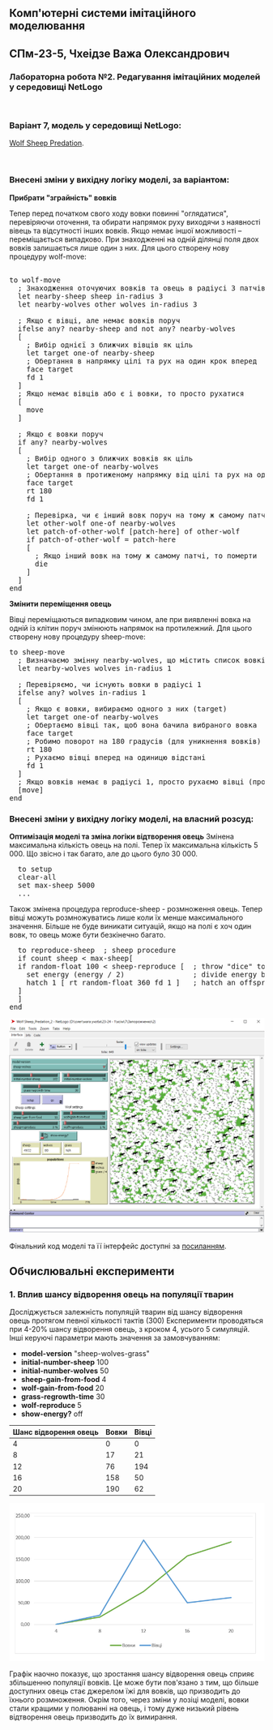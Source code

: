 ## Комп'ютерні системи імітаційного моделювання
## СПм-23-5, **Чхеідзе Важа Олександрович**
### Лабораторна робота №**2**. Редагування імітаційних моделей у середовищі NetLogo

<br>

### Варіант 7, модель у середовищі NetLogo:
[Wolf Sheep Predation](http://www.netlogoweb.org/launch#http://www.netlogoweb.org/assets/modelslib/Sample%20Models/Biology/Wolf%20Sheep%20Predation.nlogo).

<br>

### Внесені зміни у вихідну логіку моделі, за варіантом:

**Прибрати "зграйність" вовків**

Тепер перед початком свого ходу вовки повинні "оглядатися", перевіряючи оточення, та обирати напрямок руху виходячи з наявності вівець та відсутності інших вовків. Якщо немає іншої можливості – переміщається випадково. При знаходженні на одній ділянці поля двох вовків залишається лише один з них. Для цього створену нову процедуру wolf-move:
<pre> 
to wolf-move
  ; Знаходження оточуючих вовків та овець в радіусі 3 патчів
  let nearby-sheep sheep in-radius 3
  let nearby-wolves other wolves in-radius 3

  ; Якщо є вівці, але немає вовків поруч
  ifelse any? nearby-sheep and not any? nearby-wolves
  [
    ; Вибір однієї з ближчих вівців як ціль
    let target one-of nearby-sheep
    ; Обертання в напрямку цілі та рух на один крок вперед
    face target
    fd 1
  ] 
  ; Якщо немає вівців або є і вовки, то просто рухатися
  [
    move
  ]
  
  ; Якщо є вовки поруч
  if any? nearby-wolves 
  [
    ; Вибір одного з ближчих вовків як ціль
    let target one-of nearby-wolves
    ; Обертання в протиженому напрямку від цілі та рух на один крок вперед
    face target
    rt 180 
    fd 1
    
    ; Перевірка, чи є інший вовк поруч на тому ж самому патчі
    let other-wolf one-of nearby-wolves
    let patch-of-other-wolf [patch-here] of other-wolf
    if patch-of-other-wolf = patch-here
    [ 
      ; Якщо інший вовк на тому ж самому патчі, то померти
      die 
    ]
  ]
end
</pre>

**Змінити переміщення овець**

Вівці переміщаються випадковим чином, але при виявленні вовка на одній із клітин поруч змінюють напрямок на протилежний.  Для цього створену нову процедуру sheep-move:
<pre>
to sheep-move
  ; Визначаємо змінну nearby-wolves, що містить список вовків в радіусі 1 одиниці від вівці
  let nearby-wolves wolves in-radius 1
  
  ; Перевіряємо, чи існують вовки в радіусі 1
  ifelse any? wolves in-radius 1 
  [
    ; Якщо є вовки, вибираємо одного з них (target)
    let target one-of nearby-wolves
    ; Обертаємо вівці так, щоб вона бачила вибраного вовка
    face target
    ; Робимо поворот на 180 градусів (для уникнення вовків)
    rt 180 
    ; Рухаємо вівці вперед на одиницю відстані
    fd 1
  ]
  ; Якщо вовків немає в радіусі 1, просто рухаємо вівці (продовжуємо її звичайний рух)
  [move]
end
</pre>

### Внесені зміни у вихідну логіку моделі, на власний розсуд:

**Оптимізація моделі та зміна логіки відтворення овець**
Змінена максимальна кількість овець на полі. Тепер їх максимальна кількість 5 000. Що звісно і так багато, але до цього було 30 000.
<pre>
  to setup
  clear-all
  set max-sheep 5000
  ...
</pre>

Також змінена процедура reproduce-sheep - розмноження овець. Тепер вівці можуть розмножуватись лише коли їх менше максимального значення. Більше не буде виникати ситуацій, якщо на полі є хоч один вовк, то овець може бути безкінечно багато.
<pre>
  to reproduce-sheep  ; sheep procedure
  if count sheep < max-sheep[
  if random-float 100 < sheep-reproduce [  ; throw "dice" to see if you will reproduce
    set energy (energy / 2)                ; divide energy between parent and offspring
    hatch 1 [ rt random-float 360 fd 1 ]   ; hatch an offspring and move it forward 1 step
  ]
  ]
end
</pre>

![Скріншот моделі в процесі симуляції](model.png)

Фінальний код моделі та її інтерфейс доступні за [посиланням](Wolf_Sheep_Predation_2.nlogo).
<br>


## Обчислювальні експерименти 
### 1. Вплив шансу відворення овець на популяції тварин
Досліджується залежність популяцій тварин від шансу відворення овець протягом певної кількості тактів (300)
Експерименти проводяться при 4-20% шансу відворення овець, з кроком 4, усього 5 симуляцій.  
Інші керуючі параметри мають значення за замовчуванням:
- **model-version** "sheep-wolves-grass"
- **initial-number-sheep** 100
- **initial-number-wolves** 50
- **sheep-gain-from-food** 4
- **wolf-gain-from-food** 20
- **grass-regrowth-time** 30
- **wolf-reproduce** 5
- **show-energy?** off

<table>
<thead>
<tr><th>Шанс відворення овець</th><th>Вовки</th><th>Вівці</th></tr>
</thead>
<tbody>
<tr><td>4</td><td>0</td><td>0</td></tr>
<tr><td>8</td><td>17</td><td>21</td></tr>
<tr><td>12</td><td>76</td><td>194</td></tr>
<tr><td>16</td><td>158</td><td>50</td></tr>
<tr><td>20</td><td>190</td><td>62</td></tr>
</tbody>
</table>

![Вплив шансу відворення овець на популяції тварин](fig1.png)

Графік наочно показує, що зростання шансу відворення овець сприяє збільшенню популяції вовків. Це може бути пов'язано з тим, що більше доступних овець стає джерелом їжі для вовків, що призводить до їхнього розмноження. Окрім того, через зміни у лозіці моделі, вовки стали кращими у полюванні на овець, і тому дуже низький рівень відтворення овець призводить до їх вимирання.
